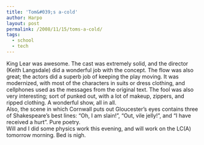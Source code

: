 ```yaml
---
title: 'Tom&#039;s a-cold'
author: Harpo
layout: post
permalink: /2008/11/15/toms-a-cold/
tags:
  - school
  - tech
---
```

King Lear was awesome. The cast was extremely solid, and the director (Keith Langsdale) did a wonderful job with the concept. The flow was also great; the actors did a superb job of keeping the play moving. It was modernized, with most of the characters in suits or dress clothing, and cellphones used as the messages from the original text. The fool was also very interesting; sort of punked out, with a lot of makeup, zippers, and ripped clothing. A wonderful show, all in all.  
Also, the scene in which Cornwall puts out Gloucester&#8217;s eyes contains three of Shakespeare&#8217;s best lines: &#8220;Oh, I am slain!&#8221;, &#8220;Out, vile jelly!&#8221;, and &#8220;I have received a hurt&#8221;. Pure poetry.  
Will and I did some physics work this evening, and will work on the LC(A) tomorrow morning. Bed is nigh.